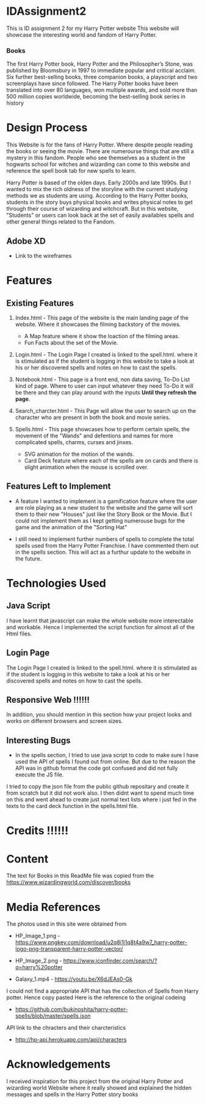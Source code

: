 # IDAssignment2
This is ID assignment 2 for my Harry Potter website
This website will showcase the interesting world and fandom of Harry Potter.
### Books
The first Harry Potter book, Harry Potter and the Philosopher’s Stone, was published by Bloomsbury in 1997 to immediate popular and critical acclaim. Six further best-selling books, three companion books, a playscript and two screenplays have since followed. The Harry Potter books have been translated into over 80 languages, won multiple awards, and sold more than 500 million copies worldwide, becoming the best-selling book series in history

# Design Process
This Website is for the fans of Harry Potter.
Where despite people reading the books or seeing the movie. There are numerourse things that are still a mystery in this fandom. People who see themselves as a student in the hogwarts school for witches and wizarding can come to this website and reference the spell book tab for new spells to learn.

Harry Potter is based of the olden days. Early 2000s and late 1990s. But I wanted to mix the rich oldness of the storyline with the current studying methods we as students are using.
According to the Harry Potter books, students in the story buys physical books and writes physical notes to get through their course of wizarding and witchcraft. But in this website, "Students" or users can look back at the set of easily availables spells and other general things related to the Fandom.

## Adobe XD
- Link to the wireframes

# Features
## Existing Features
1. Index.html - This page of the website is the main landing page of the website. Where it showcases the filming backstory of the movies.
   * A Map feature where it show the loaction of the filming areas.
   * Fun Facts about the set of the Movie.

2. Login.html - The Login Page I created is linked to the spell.html. where it is stimulated as if the student is logging in this website to take a look at his or her discovered spells and notes on how to cast the spells.

3. Notebook.html - This page is a front end, non data saving, To-Do List kind of page. Where to user can input whatever they need To-Do it will be there and they can play around with the inputs **Until they refresh the page**.

4. Search_charcter.html - This Page will allow the user to search up on the character who are present in both the book and movie series.

5. Spells.html - This page showcases how to perform certain spells, the movement of the "Wands" and defentions and names for more complicated spells, charms, curses and jinxes.
   * SVG animation for the motion of the wands.
   * Card Deck feature where each of the spells are on cards and there is slight animation when the mouse is scrolled over.
## Features Left to Implement
- A feature I wanted to implement is a gamification feature where the user are role playing as a new student to the website and the game will sort them to their new "Houses" just like the Story Book or the Movie. But I could not implement them as I kept getting numerouse bugs for the game and the animation of the "Sorting Hat"

- I still need to implement further numbers of spells to complete the total spells used from the Harry Potter Franchise. I have commented them out in the spells section. This will act as a furthur update to the website in the future.
# Technologies Used
## Java Script
I have learnt that javascript can make the whole website more interectable and workable.
Hence I implemented the script function for almost all of the Html files.

## Login Page
The Login Page I created is linked to the spell.html. where it is stimulated as if the student is logging in this website to take a look at his or her discovered spells and notes on how to cast the spells.

## Responsive Web !!!!!!
In addition, you should mention in this section how your project looks and works on different browsers and screen sizes.

## Interesting Bugs
* In the spells section, I tried to use java script to code to make sure I have used the API of spells I found out from online. But due to the reason the API was in github format the code got confused and did not fully execute the JS file.

I tried to copy the json file from the public github repositary and create it from scratch but it did not work also.
I then didnt want to spend much time on this and went ahead to create just normal text lists where i just fed in the texts to the card deck function in the spells.html file.

# Credits !!!!!!
# Content
The text for Books in this ReadMe file was copied from the https://www.wizardingworld.com/discover/books
# Media References
The photos used in this site were obtained from

- HP_Image_1.png - https://www.pngkey.com/download/u2q8i1i1q8t4a9w7_harry-potter-logo-png-transparent-harry-potter-vector/

- HP_Image_2.png - https://www.iconfinder.com/search/?q=harry%20potter

- Galaxy_1.mp4 - https://youtu.be/X6dJEAs0-Gk

I could not find a appropriate API that has the collection of Spells from Harry potter. Hence copy pasted
Here is the reference to the original codeing
- https://github.com/bukinoshita/harry-potter-spells/blob/master/spells.json

API link to the chracters and their charcteristics
- http://hp-api.herokuapp.com/api/characters
# Acknowledgements
I received inspiration for this project from the original Harry Potter and wizarding world Website where it really showed and explained the hidden messages and spells in the Harry Potter story books




